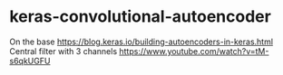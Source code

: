 # keras-convolutional-autoencoder
On the base https://blog.keras.io/building-autoencoders-in-keras.html  
Central filter with 3 channels https://www.youtube.com/watch?v=tM-s6qkUGFU
